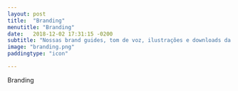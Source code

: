 ```yaml
---
layout: post
title:  "Branding"
menutitle: "Branding"
date:   2018-12-02 17:31:15 -0200
subtitle: "Nossas brand guides, tom de voz, ilustrações e downloads da marca."
image: "branding.png"
paddingtype: "icon"

---
```


Branding
